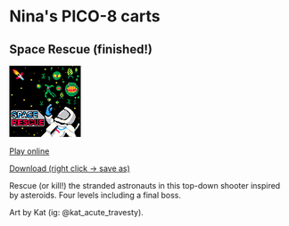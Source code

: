 Nina's PICO-8 carts
===================

## Space Rescue (finished!)

![Space Rescue screenshot](https://raw.githubusercontent.com/nsatragno/pico8-carts/master/space_rescue/space_rescue_banner.png)

[Play online](https://www.lexaloffle.com/bbs/?tid=38501)

[Download (right click -> save as)](https://raw.githubusercontent.com/nsatragno/pico8-carts/master/space_rescue/space_rescue.p8.png)

Rescue (or kill!) the stranded astronauts in this top-down shooter inspired by
asteroids. Four levels including a final boss.

Art by Kat (ig: @kat\_acute\_travesty).
